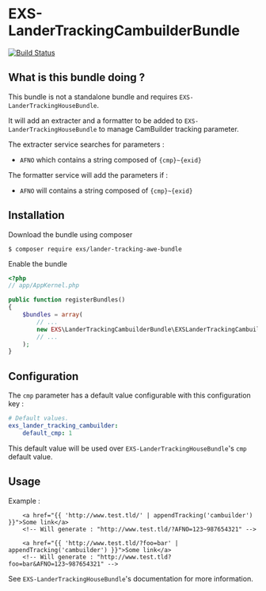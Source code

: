 # EXS-LanderTrackingCambuilderBundle

[![Build Status](https://travis-ci.org/ExSituMarketing/EXS-LanderTrackingCambuilderBundle.svg)](https://travis-ci.org/ExSituMarketing/EXS-LanderTrackingCambuilderBundle)

## What is this bundle doing ?

This bundle is not a standalone bundle and requires `EXS-LanderTrackingHouseBundle`.

It will add an extracter and a formatter to be added to `EXS-LanderTrackingHouseBundle` to manage CamBuilder tracking parameter.

The extracter service searches for parameters :
- `AFNO` which contains a string composed of `{cmp}~{exid}`

The formatter service will add the parameters if  :
- `AFNO` will contains a string composed of `{cmp}~{exid}`

## Installation

Download the bundle using composer

```
$ composer require exs/lander-tracking-awe-bundle
```

Enable the bundle

```php
<?php
// app/AppKernel.php

public function registerBundles()
{
    $bundles = array(
        // ...
        new EXS\LanderTrackingCambuilderBundle\EXSLanderTrackingCambuilderBundle(),
        // ...
    );
}
```

## Configuration

The `cmp` parameter has a default value configurable with this configuration key : 

```yml
# Default values.
exs_lander_tracking_cambuilder:
    default_cmp: 1
```

This default value will be used over `EXS-LanderTrackingHouseBundle`'s `cmp` default value.

## Usage

Example :
```twig
    <a href="{{ 'http://www.test.tld/' | appendTracking('cambuilder') }}">Some link</a>
    <!-- Will generate : "http://www.test.tld/?AFNO=123~987654321" -->
    
    <a href="{{ 'http://www.test.tld/?foo=bar' | appendTracking('cambuilder') }}">Some link</a>
    <!-- Will generate : "http://www.test.tld?foo=bar&AFNO=123~987654321" -->
```

See `EXS-LanderTrackingHouseBundle`'s documentation for more information.
